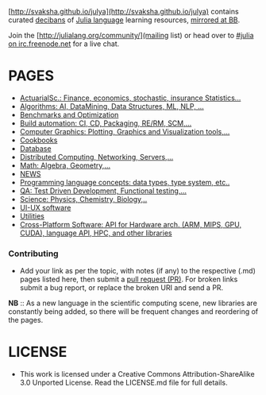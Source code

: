 [http://svaksha.github.io/julya](http://svaksha.github.io/julya) contains curated [decibans](http://en.wikipedia.org/wiki/Ban_%28information%29) of [Julia language](https://github.com/JuliaLang) learning resources, [mirrored at BB](https://bitbucket.org/svaksha/julya).

Join the [http://julialang.org/community/](mailing list) or head over to [#julia on irc.freenode.net](http://webchat.freenode.net/?channels=julia) for a live chat.

# PAGES
* [ActuarialSc.: Finance, economics, stochastic, insurance Statistics...](https://github.com/svaksha/julya/blob/master/Actuarial-Science.md)
* [Algorithms: AI, DataMining, Data Structures, ML, NLP, ...](https://github.com/svaksha/julya/blob/master/Algorithms.md)
* [Benchmarks and Optimization](https://github.com/svaksha/julya/blob/master/Benchmarks-Optimization.md)
* [Build automation: CI, CD, Packaging, RE/RM, SCM,...](https://github.com/svaksha/julya/blob/master/Build-Automation.md)
* [Computer Graphics: Plotting, Graphics and Visualization tools,...](https://github.com/svaksha/julya/blob/master/Computer-Graphics.md)
* [Cookbooks](https://github.com/svaksha/julya/blob/master/Cookbook.md)
* [Database](https://github.com/svaksha/julya/blob/master/Database.md)
* [Distributed Computing, Networking, Servers,...](https://github.com/svaksha/julya/blob/master/Distributed-Computing.md)
* [Math: Algebra, Geometry,...](https://github.com/svaksha/julya/blob/master/Mathematics.md)
* [NEWS](https://github.com/svaksha/julya/blob/master/NEWS.md)
* [Programming language concepts: data types, type system, etc..](https://github.com/svaksha/julya/blob/master/Programming-Concepts.md)
* [QA: Test Driven Development, Functional testing,...](https://github.com/svaksha/julya/blob/master/QA.md)
* [Science: Physics, Chemistry, Biology,..](https://github.com/svaksha/julya/blob/master/Science.md)
* [UI-UX software](https://github.com/svaksha/julya/blob/master/UI-UX.md)
* [Utilities](https://github.com/svaksha/julya/blob/master/Utilities.md)
* [Cross-Platform Software: API for Hardware arch. (ARM, MIPS, GPU, CUDA), language API, HPC, and other libraries](https://github.com/svaksha/julya/blob/master/X-Platform-SW.md)


### Contributing
* Add your link as per the topic, with notes (if any) to the respective (.md) pages listed here, then submit a [pull request (PR)](https://github.com/svaksha/julya/pulls). For broken links submit a bug report, or replace the broken URI and send a PR.

**NB** :: As a new language in the scientific computing scene, new libraries are constantly being added, so there will be frequent changes and reordering of the pages.


# LICENSE 
* This work is licensed under a Creative Commons Attribution-ShareAlike 3.0 Unported License. Read the LICENSE.md file for full details.



